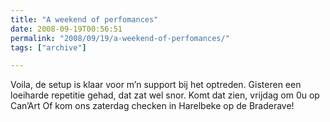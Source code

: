 ```yaml
---
title: "A weekend of perfomances"
date: 2008-09-19T00:56:51
permalink: "2008/09/19/a-weekend-of-perfomances/"
tags: ["archive"]

---
```

Voila, de setup is klaar voor m’n support bij het optreden. Gisteren een loeiharde repetitie gehad, dat zat wel snor. Komt dat zien, vrijdag om 0u op Can’Art Of kom ons zaterdag checken in Harelbeke op de Braderave!
